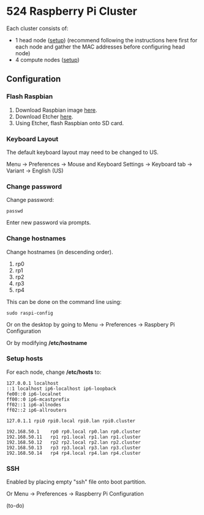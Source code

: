 # 524 Raspberry Pi Cluster

Each cluster consists of:

- 1 head node ([setup](head.md)) (recommend following the instructions here first for each node and gather the MAC addresses before configuring head node)
- 4 compute nodes ([setup](compute.md)) 

## Configuration

### Flash Raspbian

1. Download Raspbian image [here](https://www.raspberrypi.org/downloads/).
2. Download Etcher [here](https://etcher.io/).
3. Using Etcher, flash Raspbian onto SD card.

### Keyboard Layout

The default keyboard layout may need to be changed to US.

Menu -> Preferences -> Mouse and Keyboard Settings -> Keyboard tab -> Variant -> English (US)

### Change password

Change password:

    passwd
    
Enter new password via prompts.

### Change hostnames

Change hostnames (in descending order).

1. rp0
2. rp1
3. rp2
4. rp3
5. rp4

This can be done on the command line using:

    sudo raspi-config
    
Or on the desktop by going to Menu -> Preferences -> Raspbery Pi Configuration

Or by modifying **/etc/hostname**

### Setup hosts

For each node, change **/etc/hosts** to:

```
127.0.0.1 localhost
::1 localhost ip6-localhost ip6-loopback
fe00::0 ip6-localnet
ff00::0 ip6-mcastprefix
ff02::1 ip6-allnodes
ff02::2 ip6-allrouters

127.0.1.1 rpi0 rpi0.local rpi0.lan rpi0.cluster

192.168.50.1    rp0 rp0.local rp0.lan rp0.cluster
192.168.50.11   rp1 rp1.local rp1.lan rp1.cluster
192.168.50.12   rp2 rp2.local rp2.lan rp2.cluster
192.168.50.13   rp3 rp3.local rp3.lan rp3.cluster
192.168.50.14   rp4 rp4.local rp4.lan rp4.cluster
```

### SSH

Enabled by placing empty "ssh" file onto boot partition.

Or Menu -> Preferences -> Raspberry Pi Configuration

(to-do)

    
